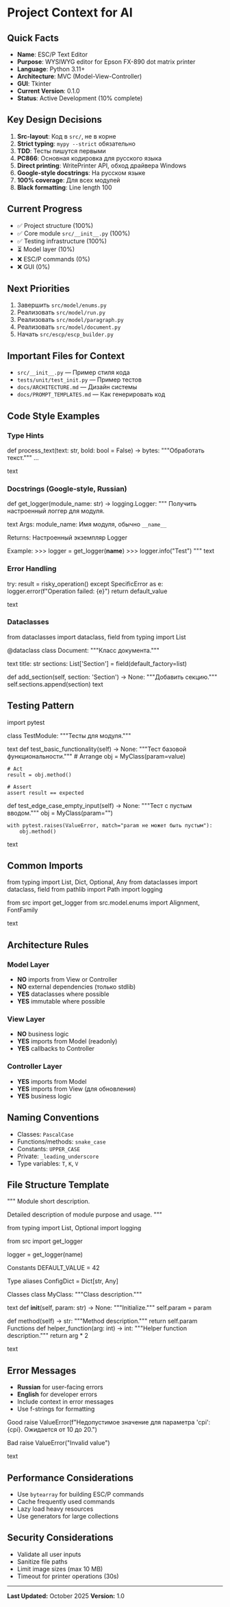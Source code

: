 # Project Context for AI

## Quick Facts
- **Name**: ESC/P Text Editor
- **Purpose**: WYSIWYG editor for Epson FX-890 dot matrix printer
- **Language**: Python 3.11+
- **Architecture**: MVC (Model-View-Controller)
- **GUI**: Tkinter
- **Current Version**: 0.1.0
- **Status**: Active Development (10% complete)

## Key Design Decisions

1. **Src-layout**: Код в `src/`, не в корне
2. **Strict typing**: `mypy --strict` обязательно
3. **TDD**: Тесты пишутся первыми
4. **PC866**: Основная кодировка для русского языка
5. **Direct printing**: WritePrinter API, обход драйвера Windows
6. **Google-style docstrings**: На русском языке
7. **100% coverage**: Для всех модулей
8. **Black formatting**: Line length 100

## Current Progress
- ✅ Project structure (100%)
- ✅ Core module `src/__init__.py` (100%)
- ✅ Testing infrastructure (100%)
- ⏳ Model layer (10%)
- ❌ ESC/P commands (0%)
- ❌ GUI (0%)

## Next Priorities
1. Завершить `src/model/enums.py`
2. Реализовать `src/model/run.py`
3. Реализовать `src/model/paragraph.py`
4. Реализовать `src/model/document.py`
5. Начать `src/escp/escp_builder.py`

## Important Files for Context
- `src/__init__.py` — Пример стиля кода
- `tests/unit/test_init.py` — Пример тестов
- `docs/ARCHITECTURE.md` — Дизайн системы
- `docs/PROMPT_TEMPLATES.md` — Как генерировать код

## Code Style Examples

### Type Hints
def process_text(text: str, bold: bool = False) -> bytes:
"""Обработать текст."""
...

text

### Docstrings (Google-style, Russian)
def get_logger(module_name: str) -> logging.Logger:
"""
Получить настроенный логгер для модуля.

text
Args:
    module_name: Имя модуля, обычно `__name__`

Returns:
    Настроенный экземпляр Logger

Example:
    >>> logger = get_logger(__name__)
    >>> logger.info("Test")
"""
text

### Error Handling
try:
result = risky_operation()
except SpecificError as e:
logger.error(f"Operation failed: {e}")
return default_value

text

### Dataclasses
from dataclasses import dataclass, field
from typing import List

@dataclass
class Document:
"""Класс документа."""

text
title: str
sections: List['Section'] = field(default_factory=list)

def add_section(self, section: 'Section') -> None:
    """Добавить секцию."""
    self.sections.append(section)
text

## Testing Pattern
import pytest

class TestModule:
"""Тесты для модуля."""

text
def test_basic_functionality(self) -> None:
    """Тест базовой функциональности."""
    # Arrange
    obj = MyClass(param=value)

    # Act
    result = obj.method()

    # Assert
    assert result == expected

def test_edge_case_empty_input(self) -> None:
    """Тест с пустым вводом."""
    obj = MyClass(param="")

    with pytest.raises(ValueError, match="param не может быть пустым"):
        obj.method()
text

## Common Imports
from typing import List, Dict, Optional, Any
from dataclasses import dataclass, field
from pathlib import Path
import logging

from src import get_logger
from src.model.enums import Alignment, FontFamily

text

## Architecture Rules

### Model Layer
- **NO** imports from View or Controller
- **NO** external dependencies (только stdlib)
- **YES** dataclasses where possible
- **YES** immutable where possible

### View Layer
- **NO** business logic
- **YES** imports from Model (readonly)
- **YES** callbacks to Controller

### Controller Layer
- **YES** imports from Model
- **YES** imports from View (для обновления)
- **YES** business logic

## Naming Conventions
- Classes: `PascalCase`
- Functions/methods: `snake_case`
- Constants: `UPPER_CASE`
- Private: `_leading_underscore`
- Type variables: `T`, `K`, `V`

## File Structure Template
"""
Module short description.

Detailed description of module purpose and usage.
"""

from typing import List, Optional
import logging

from src import get_logger

logger = get_logger(name)

Constants
DEFAULT_VALUE = 42

Type aliases
ConfigDict = Dict[str, Any]

Classes
class MyClass:
"""Class description."""

text
def __init__(self, param: str) -> None:
    """Initialize."""
    self.param = param

def method(self) -> str:
    """Method description."""
    return self.param
Functions
def helper_function(arg: int) -> int:
"""Helper function description."""
return arg * 2

text

## Error Messages
- **Russian** for user-facing errors
- **English** for developer errors
- Include context in error messages
- Use f-strings for formatting

Good
raise ValueError(f"Недопустимое значение для параметра 'cpi': {cpi}. Ожидается от 10 до 20.")

Bad
raise ValueError("Invalid value")

text

## Performance Considerations
- Use `bytearray` for building ESC/P commands
- Cache frequently used commands
- Lazy load heavy resources
- Use generators for large collections

## Security Considerations
- Validate all user inputs
- Sanitize file paths
- Limit image sizes (max 10 MB)
- Timeout for printer operations (30s)

---

**Last Updated:** October 2025
**Version:** 1.0
